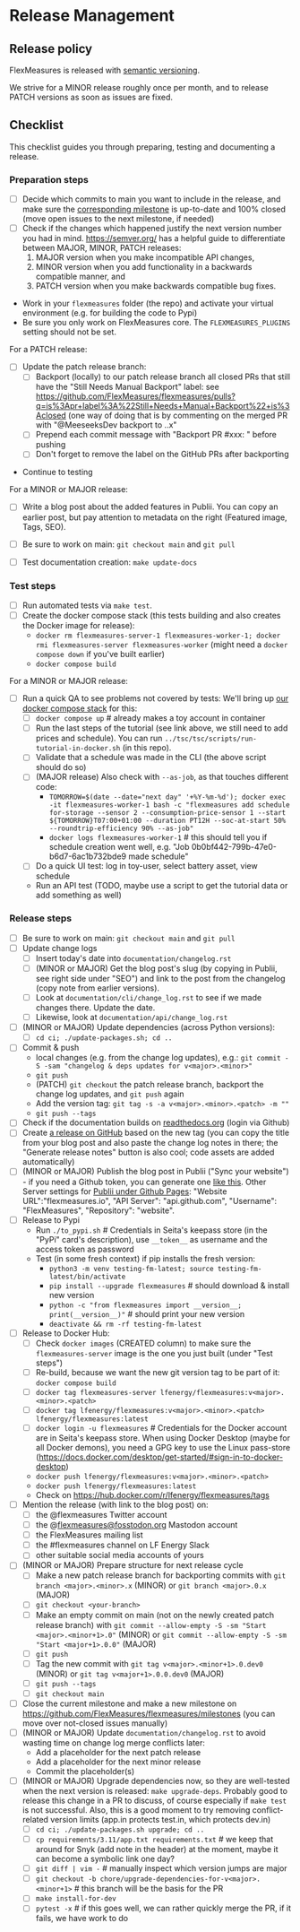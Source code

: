 # Release Management


## Release policy

FlexMeasures is released with [semantic versioning](https://semver.org/).

We strive for a MINOR release roughly once per month,
and to release PATCH versions as soon as issues are fixed.

## Checklist

This checklist guides you through preparing, testing and documenting a release.


### Preparation steps

- [ ] Decide which commits to main you want to include in the release, and make sure the [corresponding milestone](https://github.com/FlexMeasures/flexmeasures/milestones) is up-to-date and 100% closed (move open issues to the next milestone, if needed)
- [ ] Check if the changes which happened justify the next version number you had in mind. https://semver.org/ has a helpful guide to differentiate between MAJOR, MINOR, PATCH releases:
  1. MAJOR version when you make incompatible API changes,
  2. MINOR version when you add functionality in a backwards compatible manner, and
  3. PATCH version when you make backwards compatible bug fixes.
- Work in your `flexmeasures` folder (the repo) and activate your virtual environment (e.g. for building the code to Pypi)
- Be sure you only work on FlexMeasures core. The `FLEXMEASURES_PLUGINS` setting should not be set.

For a PATCH release:

- [ ] Update the patch release branch:
  - [ ] Backport (locally) to our patch release branch all closed PRs that still have the "Still Needs Manual Backport" label: see https://github.com/FlexMeasures/flexmeasures/pulls?q=is%3Apr+label%3A%22Still+Needs+Manual+Backport%22+is%3Aclosed (one way of doing that is by commenting on the merged PR with "@MeeseeksDev backport to <major>.<minor>.x"
  - [ ] Prepend each commit message with "Backport PR #xxx: " before pushing
  - [ ] Don't forget to remove the label on the GitHub PRs after backporting
- Continue to testing

For a MINOR or MAJOR release:

- [ ] Write a blog post about the added features in Publii. You can copy an earlier post, but pay attention to metadata on the right (Featured image, Tags, SEO).
- [ ] Be sure to work on main: `git checkout main` and `git pull`
- [ ] Test documentation creation: `make update-docs`


### Test steps

- [ ] Run automated tests via `make test`.
- [ ] Create the docker compose stack (this tests building and also creates the Docker image for release):
  - `docker rm flexmeasures-server-1 flexmeasures-worker-1; docker rmi flexmeasures-server flexmeasures-worker`  (might need a `docker compose down` if you've built earlier)
  - `docker compose build`

For a MINOR or MAJOR release:

- [ ] Run a quick QA to see problems not covered by tests: We'll bring up [our docker compose stack](https://flexmeasures.readthedocs.io/en/latest/dev/docker-compose.html#seeing-it-work-running-the-toy-tutorial) for this:
  - [ ] `docker compose up`  # already makes a toy account in container
  - [ ] Run the last steps of the tutorial (see link above, we still need to add prices and schedule). You can run `../tsc/tsc/scripts/run-tutorial-in-docker.sh` (in this repo).
  - [ ] Validate that a schedule was made in the CLI (the above script should do so)
  - [ ] (MAJOR release) Also check with `--as-job`, as that touches different code:
    - `TOMORROW=$(date --date="next day" '+%Y-%m-%d'); docker exec -it flexmeasures-worker-1 bash -c "flexmeasures add schedule for-storage --sensor 2 --consumption-price-sensor 1 --start ${TOMORROW}T07:00+01:00 --duration PT12H --soc-at-start 50% --roundtrip-efficiency 90% --as-job"`
    - `docker logs flexmeasures-worker-1`  # this should tell you if schedule creation went well, e.g. "Job 0b0bf442-799b-47e0-b6d7-6ac1b732bde9 made schedule"
  - [ ] Do a quick UI test: log in toy-user, select battery asset, view schedule
  - Run an API test (TODO, maybe use a script to get the tutorial data or add something as well)


### Release steps

- [ ] Be sure to work on main: `git checkout main` and `git pull`
- [ ] Update change logs
  - [ ] Insert today's date into `documentation/changelog.rst`
  - [ ] (MINOR or MAJOR) Get the blog post's slug (by copying in Publii, see right side under "SEO") and link to the post from the changelog (copy note from earlier versions).	
  - [ ] Look at `documentation/cli/change_log.rst` to see if we made changes there. Update the date.
  - [ ] Likewise, look at `documentation/api/change_log.rst`
- [ ] (MINOR or MAJOR) Update dependencies (across Python versions): 
  - [ ] `cd ci; ./update-packages.sh; cd ..`
- [ ] Commit & push
  - local changes (e.g. from the change log updates), e.g.: `git commit -S -sam "changelog & deps updates for v<major>.<minor>"`
  - `git push`
  - (PATCH) `git checkout` the patch release branch, backport the change log updates, and `git push` again
  - Add the version tag: `git tag -s -a v<major>.<minor>.<patch> -m ""`
  - `git push --tags`
- [ ] Check if the documentation builds on [readthedocs.org](https://readthedocs.org/projects/flexmeasures/builds/) (login via Github)
- [ ] Create [a release on GitHub](https://github.com/FlexMeasures/flexmeasures/releases) based on the new tag (you can copy the title from your blog post and also paste the change log notes in there; the "Generate release notes" button is also cool; code assets are added automatically)
- [ ] (MINOR or MAJOR) Publish the blog post in Publii ("Sync your website") - if you need a Github token, you can generate one [like this](https://github.com/settings/tokens/new?scopes=public_repo,repo_deployment&description=Token%20for%20Deployment%20to%20GitHub%20Pages). Other Server settings for [Publii under Github Pages](https://getpublii.com/docs/host-static-website-github-pages.html): "Website URL":"flexmeasures.io", "API Server": "api.github.com", "Username": "FlexMeasures", "Repository": "website".
- [ ] Release to Pypi
  - Run `./to_pypi.sh`  # Credentials in Seita's keepass store (in the "PyPi" card's description), use `__token__` as username and the access token as password
  - Test (in some fresh context) if pip installs the fresh version:
    - `python3 -m venv testing-fm-latest; source testing-fm-latest/bin/activate`
    - `pip install --upgrade flexmeasures`  # should download & install new version
    - `python -c "from flexmeasures import __version__; print(__version__)"` # should print your new version
    - `deactivate && rm -rf testing-fm-latest`
- [ ] Release to Docker Hub:
  - [ ] Check `docker images` (CREATED column) to make sure the `flexmeasures-server` image is the one you just built (under "Test steps")
  - [ ] Re-build, because we want the new git version tag to be part of it: `docker compose build`
  - [ ] `docker tag flexmeasures-server lfenergy/flexmeasures:v<major>.<minor>.<patch>`
  - [ ] `docker tag lfenergy/flexmeasures:v<major>.<minor>.<patch> lfenergy/flexmeasures:latest`
  - [ ] `docker login -u flexmeasures`  # Credentials for the Docker account are in Seita's keepass store. When using Docker Desktop (maybe for all Docker demons), you need a GPG key to use the Linux pass-store (https://docs.docker.com/desktop/get-started/#sign-in-to-docker-desktop)
  - `docker push lfenergy/flexmeasures:v<major>.<minor>.<patch>`
  - `docker push lfenergy/flexmeasures:latest`
  - Check on https://hub.docker.com/r/lfenergy/flexmeasures/tags
- [ ] Mention the release (with link to the blog post) on:
  - [ ] the @flexmeasures Twitter account
  - [ ] the @flexmeasures@fosstodon.org Mastodon account
  - [ ] the FlexMeasures mailing list
  - [ ] the #flexmeasures channel on LF Energy Slack
  - [ ] other suitable social media accounts of yours
- [ ] (MINOR or MAJOR) Prepare structure for next release cycle
  - [ ] Make a new patch release branch for backporting commits with `git branch <major>.<minor>.x` (MINOR) or `git branch <major>.0.x` (MAJOR) 
  - [ ] `git checkout <your-branch>`
  - [ ] Make an empty commit on main (not on the newly created patch release branch) with `git commit --allow-empty -S -sm "Start <major>.<minor+1>.0"` (MINOR) or `git commit --allow-empty -S -sm "Start <major+1>.0.0"` (MAJOR)
  - [ ] `git push`
  - [ ] Tag the new commit with `git tag v<major>.<minor+1>.0.dev0` (MINOR) or `git tag v<major+1>.0.0.dev0` (MAJOR)
  - [ ] `git push --tags`
  - [ ] `git checkout main`
- [ ] Close the current milestone and make a new milestone on https://github.com/FlexMeasures/flexmeasures/milestones (you can move over not-closed issues manually)
- [ ] (MINOR or MAJOR) Update `documentation/changelog.rst` to avoid wasting time on change log merge conflicts later:
  - Add a placeholder for the next patch release
  - Add a placeholder for the next minor release
  - Commit the placeholder(s)
- [ ] (MINOR or MAJOR) Upgrade dependencies now, so they are well-tested when the next version is released: `make upgrade-deps`. Probably good to release this change in a PR to discuss, of course especially if `make test` is not successful. Also, this is a good moment to try removing conflict-related version limits (app.in protects test.in, which protects dev.in) 
  - [ ] `cd ci; ./update-packages.sh upgrade; cd ..`
  - [ ] `cp requirements/3.11/app.txt requirements.txt`  # we keep that around for Snyk (add note in the header) at the moment, maybe it can become a symbolic link one day?
  - [ ] `git diff | vim -`  # manually inspect which version jumps are major
  - [ ] `git checkout -b chore/upgrade-dependencies-for-v<major>.<minor+1>`  # this branch will be the basis for the PR
  - [ ] `make install-for-dev`
  - [ ] `pytest -x`  # if this goes well, we can rather quickly merge the PR, if it fails, we have work to do
